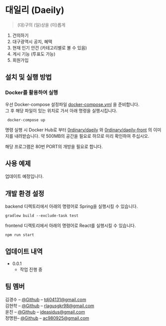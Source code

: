 # 대일리 (Daeily)

> (대)구의 (일)상을 (이)롭게

<!--[![NPM Version][npm-image]][npm-url]-->
<!--[![Build Status][travis-image]][travis-url]-->
<!--[![Downloads Stats][npm-downloads]][npm-url]-->

1. 건의하기
2. 대구광역시 공지, 혜택
3. 현재 인기 안건 (카테고리별로 볼 수 있음)
4. 게시 기능 (투표도 가능)
5. 회원가입

## 설치 및 실행 방법

### Docker를 활용하여 실행
우선 Docker-compose 설정파일 [docker-compose.yml](https://github.com/0rdinary/2022-hackathon/blob/main/docker-compose.yml)
을 준비합니다.  
그 후 해당 파일이 있는 위치로 가서 아래 명령을 실행시킵니다.
```shell
 docker-compose up
```
명령 실행 시 Docker Hub로 부터 [0rdinary/daeily](https://hub.docker.com/r/0rdinary/daeily)
와 [0rdinary/daeily-front](https://hub.docker.com/r/0rdinary/daeily-front) 의 이미지를 내려받습니다.
약 500MB의 공간을 필요로 하므로 미리 확인하여 주십시오.  
  
해당 프로그램은 80번 PORT의 개방을 필요로 합니다. 
## 사용 예제

업데이트 예정입니다.

## 개발 환경 설정
backend 디렉토리에서 아래의 명령어로 Spring을 실행시킬 수 있습니다.
```shell
gradlew build --exclude-task test
```
frontend 디렉토리에서 아래의 명령어로 React를 실행시킬 수 있습니다.
```shell
npm run start
```
## 업데이트 내역

* 0.0.1
    * 작업 진행 중

## 팀 멤버

김경수 – [@Github](https://github.com/Roy052) – tdj04131@gmail.com  
김현학 – [@Github](https://github.com/crihit) – rlagusgkr98@gmail.com  
윤진 – [@Github](https://github.com/ideasidus) – ideasidus@gmail.com  
정명원– [@Github](https://github.com/0rdinary) – ac980925@gmail.com  